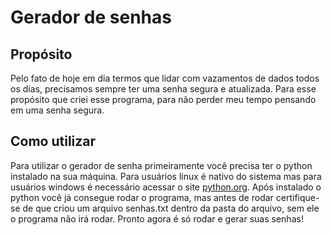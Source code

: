 # Gerador de senhas

## Propósito
Pelo fato de hoje em dia termos que lidar com vazamentos de dados todos os dias, precisamos sempre ter uma senha segura e atualizada. Para esse propósito que criei esse programa, para não perder meu tempo pensando em uma senha segura.

## Como utilizar
Para utilizar o gerador de senha primeiramente você precisa ter o python instalado na sua máquina. Para usuários linux é nativo do sistema mas para usuários windows é necessário acessar o site [python.org](https://www.python.org/).
Após instalado o python você já consegue rodar o programa, mas antes de rodar certifique-se de que criou um arquivo senhas.txt dentro da pasta do arquivo, sem ele o programa não irá rodar.
Pronto agora é só rodar e gerar suas senhas!

